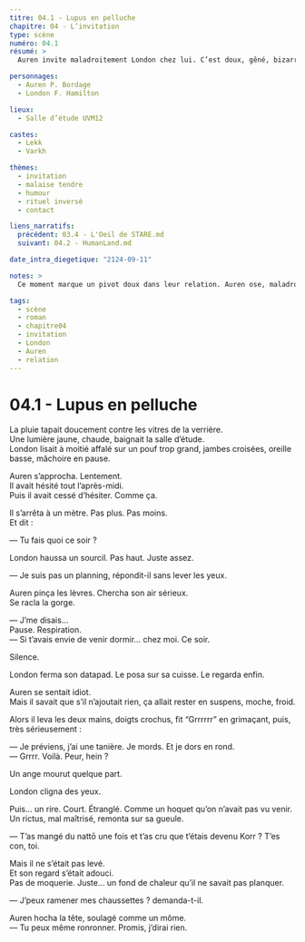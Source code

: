 ```yaml
---
titre: 04.1 - Lupus en pelluche
chapitre: 04 - L’invitation
type: scène
numéro: 04.1
résumé: >
  Auren invite maladroitement London chez lui. C’est doux, gêné, bizarre, mais London accepte. Rien n’est encore dit, mais tout commence à se tordre doucement.

personnages:
  - Auren P. Bordage
  - London F. Hamilton

lieux:
  - Salle d’étude UVM12

castes:
  - Lekk
  - Varkh

thèmes:
  - invitation
  - malaise tendre
  - humour
  - rituel inversé
  - contact

liens_narratifs:
  précédent: 03.4 - L'Oeil de STARE.md
  suivant: 04.2 - HumanLand.md

date_intra_diegetique: "2124-09-11"

notes: >
  Ce moment marque un pivot doux dans leur relation. Auren ose, maladroitement. London ne fuit pas. Il rit. Et accepte. C’est le premier “oui” implicite. Une tension devient chaleur.

tags:
  - scène
  - roman
  - chapitre04
  - invitation
  - London
  - Auren
  - relation
---
```


# 04.1 - Lupus en pelluche

La pluie tapait doucement contre les vitres de la verrière.  
Une lumière jaune, chaude, baignait la salle d’étude.  
London lisait à moitié affalé sur un pouf trop grand, jambes croisées, oreille basse, mâchoire en pause.

Auren s’approcha. Lentement.  
Il avait hésité tout l’après-midi.  
Puis il avait cessé d’hésiter. Comme ça.

Il s’arrêta à un mètre. Pas plus. Pas moins.  
Et dit :

— Tu fais quoi ce soir ?

London haussa un sourcil. Pas haut. Juste assez.

— Je suis pas un planning, répondit-il sans lever les yeux.

Auren pinça les lèvres. Chercha son air sérieux.  
Se racla la gorge.

— J’me disais…  
Pause. Respiration.  
— Si t’avais envie de venir dormir… chez moi. Ce soir.

Silence.

London ferma son datapad. Le posa sur sa cuisse. Le regarda enfin.

Auren se sentait idiot.  
Mais il savait que s’il n’ajoutait rien, ça allait rester en suspens, moche, froid.

Alors il leva les deux mains, doigts crochus, fit “Grrrrrr” en grimaçant, puis, très sérieusement :

— Je préviens, j’ai une tanière. Je mords. Et je dors en rond.  
— Grrrr. Voilà. Peur, hein ?

Un ange mourut quelque part.

London cligna des yeux.

Puis… un rire. Court. Étranglé. Comme un hoquet qu’on n’avait pas vu venir.  
Un rictus, mal maîtrisé, remonta sur sa gueule.

— T’as mangé du nattō une fois et t’as cru que t’étais devenu Korr ? T’es con, toi.

Mais il ne s’était pas levé.  
Et son regard s’était adouci.  
Pas de moquerie. Juste… un fond de chaleur qu’il ne savait pas planquer.

— J’peux ramener mes chaussettes ? demanda-t-il.

Auren hocha la tête, soulagé comme un môme.  
— Tu peux même ronronner. Promis, j’dirai rien.
